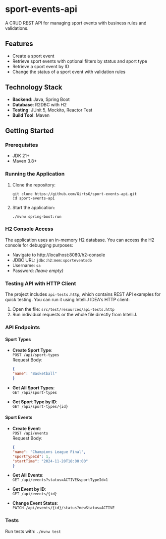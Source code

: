 # sport-events-api

A CRUD REST API for managing sport events with business rules and validations.

## Features

- Create a sport event
- Retrieve sport events with optional filters by status and sport type
- Retrieve a sport event by ID
- Change the status of a sport event with validation rules

## Technology Stack

- **Backend**: Java, Spring Boot
- **Database**: R2DBC with H2
- **Testing**: JUnit 5, Mockito, Reactor Test
- **Build Tool**: Maven

## Getting Started

### Prerequisites
- JDK 21\+
- Maven 3.8\+

### Running the Application
1. Clone the repository:
   ```
   git clone https://github.com/GirtsG/sport-events-api.git
   cd sport-events-api
   ```

2. Start the application:
   ```
   ./mvnw spring-boot:run
   ```

### H2 Console Access
The application uses an in-memory H2 database. You can access the H2 console for debugging purposes:

- Navigate to http://localhost:8080/h2-console
- JDBC URL: ```jdbc:h2:mem:sporteventsdb```
- Username: ```sa```
- Password: _(leave empty)_

### Testing API with HTTP Client
The project includes ```api-tests.http```, which contains REST API examples for quick testing. You can run it using IntelliJ IDEA's HTTP client:

1. Open the file: ```src/test/resources/api-tests.http```
2. Run individual requests or the whole file directly from IntelliJ.

### API Endpoints

#### Sport Types
- **Create Sport Type**:  
  ```POST /api/sport-types```  
  Request Body:  
  ```json
  {
  "name": "Basketball"
  }
  ```

- **Get All Sport Types**:  
  ```GET /api/sport-types```

- **Get Sport Type by ID**:  
  ```GET /api/sport-types/{id}```

#### Sport Events
- **Create Event**:  
  ```POST /api/events```  
  Request Body:  
  ```json
  {
  "name": "Champions League Final",
  "sportTypeId": 1,
  "startTime": "2024-11-20T18:00:00"
  }
  ```

- **Get All Events**:  
  ```GET /api/events?status=ACTIVE&sportTypeId=1```

- **Get Event by ID**:  
  ```GET /api/events/{id}```

- **Change Event Status**:  
  ```PATCH /api/events/{id}/status?newStatus=ACTIVE```

### Tests
Run tests with:
```./mvnw test```
